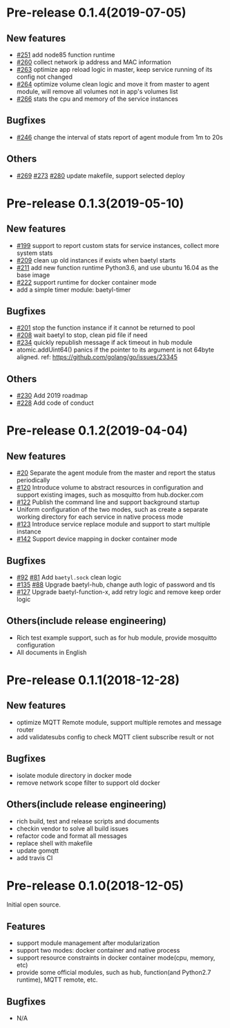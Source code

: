 # Pre-release 0.1.4(2019-07-05)

## New features

- [#251](https://github.com/baetyl/baetyl/issues/251) add node85 function runtime
- [#260](https://github.com/baetyl/baetyl/issues/260) collect network ip address and MAC information
- [#263](https://github.com/baetyl/baetyl/issues/263) optimize app reload logic in master, keep service running of its config not changed
- [#264](https://github.com/baetyl/baetyl/issues/264) optimize volume clean logic and move it from master to agent module, will remove all volumes not in app's volumes list
- [#266](https://github.com/baetyl/baetyl/issues/266) stats the cpu and memory of the service instances

## Bugfixes

- [#246](https://github.com/baetyl/baetyl/issues/246) change the interval of stats report of agent module from 1m to 20s

## Others

- [#269](https://github.com/baetyl/baetyl/issues/269) [#273](https://github.com/baetyl/baetyl/issues/273) [#280](https://github.com/baetyl/baetyl/issues/280) update makefile, support selected deploy

# Pre-release 0.1.3(2019-05-10)

## New features

- [#199](https://github.com/baetyl/baetyl/issues/199) support to report custom stats for service instances, collect more system stats
- [#209](https://github.com/baetyl/baetyl/issues/209) clean up old instances if exists when baetyl starts
- [#211](https://github.com/baetyl/baetyl/issues/211) add new function runtime Python3.6, and use ubuntu 16.04 as the base image
- [#222](https://github.com/baetyl/baetyl/issues/222) support runtime for docker container mode
- add a simple timer module: baetyl-timer

## Bugfixes

- [#201](https://github.com/baetyl/baetyl/issues/201) stop the function instance if it cannot be returned to pool
- [#208](https://github.com/baetyl/baetyl/issues/208) wait baetyl to stop, clean pid file if need
- [#234](https://github.com/baetyl/baetyl/issues/234) quickly republish message if ack timeout in hub module
- atomic.addUint64() panics if the pointer to its argument is not 64byte aligned. ref: https://github.com/golang/go/issues/23345

## Others

- [#230](https://github.com/baetyl/baetyl/issues/230) Add 2019 roadmap
- [#228](https://github.com/baetyl/baetyl/issues/228) Add code of conduct

# Pre-release 0.1.2(2019-04-04)

## New features

- [#20](https://github.com/baetyl/baetyl/issues/20) Separate the agent module from the master and report the status periodically
- [#120](https://github.com/baetyl/baetyl/issues/120) Introduce volume to abstract resources in configuration and support existing images, such as mosquitto from hub.docker.com
- [#122](https://github.com/baetyl/baetyl/issues/122) Publish the command line and support background startup
- Uniform configuration of the two modes, such as create a separate working directory for each service in native process mode
- [#123](https://github.com/baetyl/baetyl/issues/123) Introduce service replace module and support to start multiple instance
- [#142](https://github.com/baetyl/baetyl/issues/142) Support device mapping in docker container mode

## Bugfixes

- [#92](https://github.com/baetyl/baetyl/issues/92) [#81](https://github.com/baetyl/baetyl/issues/81) Add `baetyl.sock` clean logic
- [#135](https://github.com/baetyl/baetyl/issues/135) [#88](https://github.com/baetyl/baetyl/issues/88) Upgrade baetyl-hub, change auth logic of password and tls
- [#127](https://github.com/baetyl/baetyl/issues/127) Upgrade baetyl-function-x, add retry logic and remove keep order logic

## Others(include release engineering)

- Rich test example support, such as for hub module, provide mosquitto configuration
- All documents in English

# Pre-release 0.1.1(2018-12-28)

## New features

- optimize MQTT Remote module, support multiple remotes and message router
- add validatesubs config to check MQTT client subscribe result or not

## Bugfixes

- isolate module directory in docker mode
- remove network scope filter to support old docker

## Others(include release engineering)

- rich build, test and release scripts and documents
- checkin vendor to solve all build issues
- refactor code and format all messages
- replace shell with makefile
- update gomqtt
- add travis CI

# Pre-release 0.1.0(2018-12-05)

Initial open source.

## Features

- support module management after modularization
- support two modes: docker container and native process
- support resource constraints in docker container mode(cpu, memory, etc)
- provide some official modules, such as hub, function(and Python2.7 runtime), MQTT remote, etc.

## Bugfixes

- N/A
